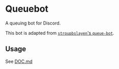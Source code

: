 # Queuebot

A queuing bot for Discord.

This bot is adapted from [`stroupbslayen`'s `queue-bot`](https://github.com/stroupbslayen/Other-Discord-Bots-async/tree/master/queue-bot).

## Usage

See [DOC.md](DOC.md)

